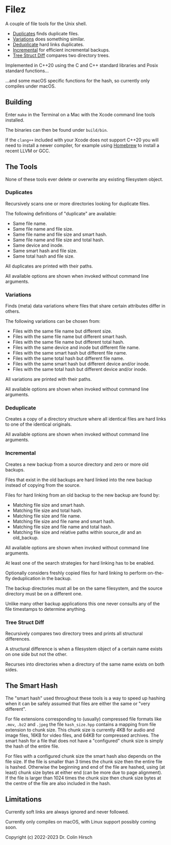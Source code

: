 # Filez

A couple of file tools for the Unix shell.

 * [Duplicates](#duplicates) finds duplicate files.
 * [Variations](#variations) does something similar.
 * [Deduplicate](#deduplicate) hard links duplicates.
 * [Incremental](#incremental) for efficient incremental backups.
 * [Tree Struct Diff](#tree-struct-diff) compares two directory trees.

Implemented in C++20 using the C and C++ standard libraries and Posix standard functions...

...and some macOS specific functions for the hash, so currently only compiles under macOS.

## Building

Enter `make` in the Terminal on a Mac with the Xcode command line tools installed.

The binaries can then be found under `build/bin`.

If the `clang++` included with your Xcode does not support C++20 you will need to install a newer compiler, for example using [Homebrew](https://brew.sh) to install a recent LLVM or GCC.

## The Tools

None of these tools ever delete or overwrite any existing filesystem object.

### Duplicates

Recursively scans one or more directories looking for duplicate files.

The following definitions of "duplicate" are available:

 * Same file name.
 * Same file name and file size.
 * Same file name and file size and smart hash.
 * Same file name and file size and total hash.
 * Same device and inode.
 * Same smart hash and file size.
 * Same total hash and file size.

All duplicates are printed with their paths.

All available options are shown when invoked without command line arguments.

### Variations

Finds (meta) data variations where files that share certain attributes differ in others.

The following variations can be chosen from:

 * Files with the same file name but different size.
 * Files with the same file name but different smart hash.
 * Files with the same file name but different total hash.
 * Files with the same device and inode but different file name.
 * Files with the same smart hash but different file name.
 * Files with the same total hash but different file name.
 * Files with the same smart hash but different device and/or inode.
 * Files with the same total hash but different device and/or inode.

All variations are printed with their paths.

All available options are shown when invoked without command line arguments.

### Deduplicate

Creates a copy of a directory structure where all identical files are hard links to one of the identical originals.

All available options are shown when invoked without command line arguments.

### Incremental

Creates a new backup from a source directory and zero or more old backups.

Files that exist in the old backups are hard linked into the new backup instead of copying from the source.

Files for hard linking from an old backup to the new backup are found by:

 * Matching file size and smart hash.
 * Matching file size and total hash.
 * Matching file size and file name.
 * Matching file size and file name and smart hash.
 * Matching file size and file name and total hash.
 * Matching file size and relative paths within source_dir and an old_backup.

All available options are shown when invoked without command line arguments.

At least one of the search strategies for hard linking has to be enabled.

Optionally considers freshly copied files for hard linking to perform on-the-fly deduplication in the backup.

The backup directories must all be on the same filesystem, and the source directory must be on a different one.

Unlike many other backup applications this one never consults any of the file timestamps to determine anything.

### Tree Struct Diff

Recursively compares two directory trees and prints all structural differences.

A structural difference is when a filesystem object of a certain name exists on one side but not the other.

Recurses into directories when a directory of the same name exists on both sides.

## The Smart Hash

The "smart hash" used throughout these tools is a way to speed up hashing when it can be safely assumed that files are either the same or "very different".

For file extensions corresponding to (usually) compressed file formats like `.mov`, `.bz2` and `.jpeg` the file `hash_size.hpp` contains a mapping from file extension to chunk size.
This chunk size is currently 4KB for audio and image files, 16KB for video files, and 64KB for compressed archives.
The smart hash for a file that does not have a "configured" chunk size is simply the hash of the entire file.

For files with a configured chunk size the smart hash also depends on the file size.
If the file is smaller than 3 times the chunk size then the entire file is hashed.
Otherwise the beginning and end of the file are hashed, using (at least) chunk size bytes at either end (can be more due to page alignment).
If the file is larger than 1024 times the chunk size then chunk size bytes at the centre of the file are also included in the hash.

## Limitations

Currently soft links are always ignored and never followed.

Currently only compiles on macOS, with Linux support possibly coming soon.

Copyright (c) 2022-2023 Dr. Colin Hirsch
